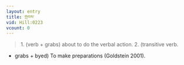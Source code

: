 ```yaml
---
layout: entry
title: གྲབས་
vid: Hill:0223
vcount: 0
---
```


> 1\.
 (verb + grabs) about to do the verbal action\.
 2\.
 (transitive verb\.
 + grabs + byed) To make preparations (Goldstein 2001)\.

